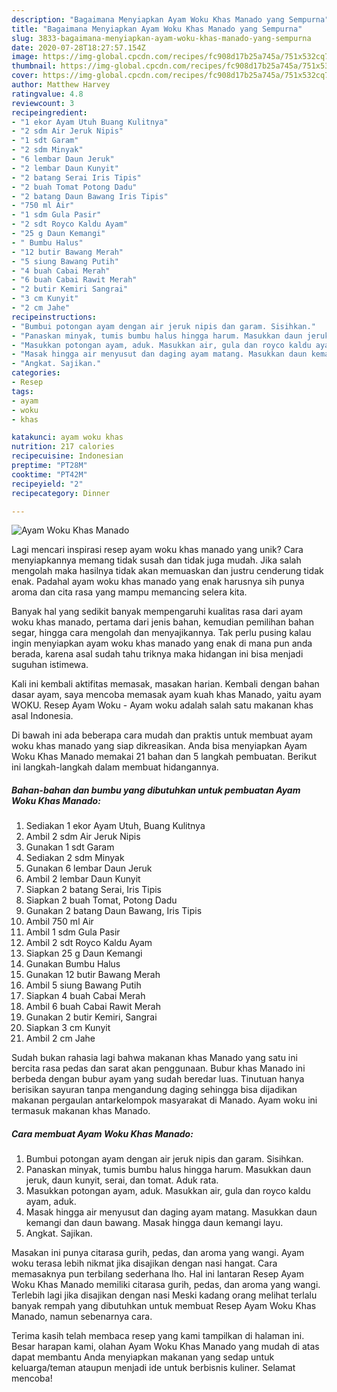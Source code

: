 ```yaml
---
description: "Bagaimana Menyiapkan Ayam Woku Khas Manado yang Sempurna"
title: "Bagaimana Menyiapkan Ayam Woku Khas Manado yang Sempurna"
slug: 3833-bagaimana-menyiapkan-ayam-woku-khas-manado-yang-sempurna
date: 2020-07-28T18:27:57.154Z
image: https://img-global.cpcdn.com/recipes/fc908d17b25a745a/751x532cq70/ayam-woku-khas-manado-foto-resep-utama.jpg
thumbnail: https://img-global.cpcdn.com/recipes/fc908d17b25a745a/751x532cq70/ayam-woku-khas-manado-foto-resep-utama.jpg
cover: https://img-global.cpcdn.com/recipes/fc908d17b25a745a/751x532cq70/ayam-woku-khas-manado-foto-resep-utama.jpg
author: Matthew Harvey
ratingvalue: 4.8
reviewcount: 3
recipeingredient:
- "1 ekor Ayam Utuh Buang Kulitnya"
- "2 sdm Air Jeruk Nipis"
- "1 sdt Garam"
- "2 sdm Minyak"
- "6 lembar Daun Jeruk"
- "2 lembar Daun Kunyit"
- "2 batang Serai Iris Tipis"
- "2 buah Tomat Potong Dadu"
- "2 batang Daun Bawang Iris Tipis"
- "750 ml Air"
- "1 sdm Gula Pasir"
- "2 sdt Royco Kaldu Ayam"
- "25 g Daun Kemangi"
- " Bumbu Halus"
- "12 butir Bawang Merah"
- "5 siung Bawang Putih"
- "4 buah Cabai Merah"
- "6 buah Cabai Rawit Merah"
- "2 butir Kemiri Sangrai"
- "3 cm Kunyit"
- "2 cm Jahe"
recipeinstructions:
- "Bumbui potongan ayam dengan air jeruk nipis dan garam. Sisihkan.​"
- "Panaskan minyak, tumis bumbu halus hingga harum. Masukkan daun jeruk, daun kunyit, serai, dan tomat. Aduk rata. ​"
- "Masukkan potongan ayam, aduk. Masukkan air, gula dan royco kaldu ayam, aduk. ​"
- "Masak hingga air menyusut dan daging ayam matang. Masukkan daun kemangi dan daun bawang. Masak hingga daun kemangi layu."
- "Angkat. Sajikan."
categories:
- Resep
tags:
- ayam
- woku
- khas

katakunci: ayam woku khas 
nutrition: 217 calories
recipecuisine: Indonesian
preptime: "PT28M"
cooktime: "PT42M"
recipeyield: "2"
recipecategory: Dinner

---
```



![Ayam Woku Khas Manado](https://img-global.cpcdn.com/recipes/fc908d17b25a745a/751x532cq70/ayam-woku-khas-manado-foto-resep-utama.jpg)

Lagi mencari inspirasi resep ayam woku khas manado yang unik? Cara menyiapkannya memang tidak susah dan tidak juga mudah. Jika salah mengolah maka hasilnya tidak akan memuaskan dan justru cenderung tidak enak. Padahal ayam woku khas manado yang enak harusnya sih punya aroma dan cita rasa yang mampu memancing selera kita.

Banyak hal yang sedikit banyak mempengaruhi kualitas rasa dari ayam woku khas manado, pertama dari jenis bahan, kemudian pemilihan bahan segar, hingga cara mengolah dan menyajikannya. Tak perlu pusing kalau ingin menyiapkan ayam woku khas manado yang enak di mana pun anda berada, karena asal sudah tahu triknya maka hidangan ini bisa menjadi suguhan istimewa.

Kali ini kembali aktifitas memasak, masakan harian. Kembali dengan bahan dasar ayam, saya mencoba memasak ayam kuah khas Manado, yaitu ayam WOKU. Resep Ayam Woku - Ayam woku adalah salah satu makanan khas asal Indonesia.


Di bawah ini ada beberapa cara mudah dan praktis untuk membuat ayam woku khas manado yang siap dikreasikan. Anda bisa menyiapkan Ayam Woku Khas Manado memakai 21 bahan dan 5 langkah pembuatan. Berikut ini langkah-langkah dalam membuat hidangannya.

<!--inarticleads1-->

##### Bahan-bahan dan bumbu yang dibutuhkan untuk pembuatan Ayam Woku Khas Manado:

1. Sediakan 1 ekor Ayam Utuh, Buang Kulitnya
1. Ambil 2 sdm Air Jeruk Nipis
1. Gunakan 1 sdt Garam
1. Sediakan 2 sdm Minyak
1. Gunakan 6 lembar Daun Jeruk
1. Ambil 2 lembar Daun Kunyit
1. Siapkan 2 batang Serai, Iris Tipis
1. Siapkan 2 buah Tomat, Potong Dadu
1. Gunakan 2 batang Daun Bawang, Iris Tipis
1. Ambil 750 ml Air
1. Ambil 1 sdm Gula Pasir
1. Ambil 2 sdt Royco Kaldu Ayam
1. Siapkan 25 g Daun Kemangi
1. Gunakan  Bumbu Halus
1. Gunakan 12 butir Bawang Merah
1. Ambil 5 siung Bawang Putih
1. Siapkan 4 buah Cabai Merah
1. Ambil 6 buah Cabai Rawit Merah
1. Gunakan 2 butir Kemiri, Sangrai
1. Siapkan 3 cm Kunyit
1. Ambil 2 cm Jahe


Sudah bukan rahasia lagi bahwa makanan khas Manado yang satu ini bercita rasa pedas dan sarat akan penggunaan. Bubur khas Manado ini berbeda dengan bubur ayam yang sudah beredar luas. Tinutuan hanya berisikan sayuran tanpa mengandung daging sehingga bisa dijadikan makanan pergaulan antarkelompok masyarakat di Manado. Ayam woku ini termasuk makanan khas Manado. 

<!--inarticleads2-->

##### Cara membuat Ayam Woku Khas Manado:

1. Bumbui potongan ayam dengan air jeruk nipis dan garam. Sisihkan.​
1. Panaskan minyak, tumis bumbu halus hingga harum. Masukkan daun jeruk, daun kunyit, serai, dan tomat. Aduk rata. ​
1. Masukkan potongan ayam, aduk. Masukkan air, gula dan royco kaldu ayam, aduk. ​
1. Masak hingga air menyusut dan daging ayam matang. Masukkan daun kemangi dan daun bawang. Masak hingga daun kemangi layu.
1. Angkat. Sajikan.


Masakan ini punya citarasa gurih, pedas, dan aroma yang wangi. Ayam woku terasa lebih nikmat jika disajikan dengan nasi hangat. Cara memasaknya pun terbilang sederhana lho. Hal ini lantaran Resep Ayam Woku Khas Manado memiliki citarasa gurih, pedas, dan aroma yang wangi. Terlebih lagi jika disajikan dengan nasi Meski kadang orang melihat terlalu banyak rempah yang dibutuhkan untuk membuat Resep Ayam Woku Khas Manado, namun sebenarnya cara. 

Terima kasih telah membaca resep yang kami tampilkan di halaman ini. Besar harapan kami, olahan Ayam Woku Khas Manado yang mudah di atas dapat membantu Anda menyiapkan makanan yang sedap untuk keluarga/teman ataupun menjadi ide untuk berbisnis kuliner. Selamat mencoba!
